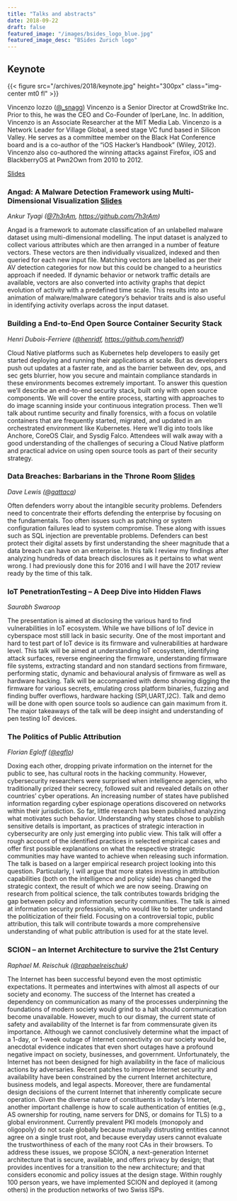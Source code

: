 ```yaml
---
title: "Talks and abstracts"
date: 2018-09-22
draft: false
featured_image: "/images/bsides_logo_blue.jpg"
featured_image_desc: "BSides Zurich logo"
---
```


## Keynote

{{< figure src="/archives/2018/keynote.jpg" height="300px" class="img-center mt0 fl" >}}

Vincenzo Iozzo ([@\_snagg](https://twitter.com/_snagg)) Vincenzo is a Senior
Director at CrowdStrike Inc. Prior to this, he was the CEO and Co-Founder of
IperLane, Inc. In addition, Vincenzo is an Associate Researcher at the MIT Media
Lab. Vincenzo is a Network Leader for Village Global, a seed stage VC fund based
in Silicon Valley. He serves as a committee member on the Black Hat Conference
board and is a co-author of the “iOS Hacker’s Handbook” (Wiley, 2012). Vincenzo
also co-authored the winning attacks against Firefox, iOS and BlackberryOS at
Pwn2Own from 2010 to 2012.

[Slides](/archives/2018/BSZH18-Keynote-Iozzo-Future_offense_public.pdf)

### Angad: A Malware Detection Framework using Multi-Dimensional Visualization [Slides](/archives/2018/BSZH18-AnkurTyagi-angad.pdf)

_Ankur Tyagi ([@7h3rAm](https://twitter.com/7h3rAm), <https://github.com/7h3rAm>)_

Angad is a framework to automate classification of an unlabelled malware dataset
using multi-dimensional modelling. The input dataset is analyzed to collect
various attributes which are then arranged in a number of feature vectors. These
vectors are then individually visualized, indexed and then queried for each new
input file. Matching vectors are labelled as per their AV detection categories
for now but this could be changed to a heuristics approach if needed. If dynamic
behavior or network traffic details are available, vectors are also converted
into activity graphs that depict evolution of activity with a predefined time
scale. This results into an animation of malware/malware category’s behavior
traits and is also useful in identifying activity overlaps across the input
dataset.

### Building a End-to-End Open Source Container Security Stack

_Henri Dubois-Ferriere ([@henridf](https://twitter.com/henridf),
<https://github.com/henridf>)_

Cloud Native platforms such as Kubernetes help developers to easily get started
deploying and running their applications at scale. But as developers push out
updates at a faster rate, and as the barrier between dev, ops, and sec gets
blurrier, how you secure and maintain compliance standards in these environments
becomes extremely important. To answer this question we’ll describe an
end-to-end security stack, built only with open source components. We will cover
the entire process, starting with approaches to do image scanning inside your
continuous integration process. Then we’ll talk about runtime security and
finally forensics, with a focus on volatile containers that are frequently
started, migrated, and updated in an orchestrated environment like Kubernetes.
Here we’ll dig into tools like Anchore, CoreOS Clair, and Sysdig Falco.
Attendees will walk away with a good understanding of the challenges of securing
a Cloud Native platform and practical advice on using open source tools as part
of their security strategy.

### Data Breaches: Barbarians in the Throne Room [Slides](/archives/2018/BSZH18-Dave_Lewis-ThroneRoom.pdf)

_Dave Lewis ([@gattaca](https://twitter.com/gattaca))_

Often defenders worry about the intangible security problems. Defenders need to
concentrate their efforts defending the enterprise by focusing on the
fundamentals. Too often issues such as patching or system configuration failures
lead to system compromise. These along with issues such as SQL injection are
preventable problems. Defenders can best protect their digital assets by first
understanding the sheer magnitude that a data breach can have on an enterprise.
In this talk I review my findings after analyzing hundreds of data breach
disclosures as it pertains to what went wrong. I had previously done this for
2016 and I will have the 2017 review ready by the time of this talk.

### IoT PenetrationTesting – A Deep Dive into Hidden Flaws

_Saurabh Swaroop_

The presentation is aimed at disclosing the various hard to find vulnerabilities
in IoT ecosystem. While we have billions of IoT device in cyberspace most still
lack in basic security. One of the most important and hard to test part of IoT
device is its firmware and vulnerabilities at hardware level. This talk will be
aimed at understanding IoT ecosystem, identifying attack surfaces, reverse
engineering the firmware, understanding firmware file systems, extracting
standard and non standard sections from firmware, performing static, dynamic and
behavioural analysis of firmware as well as hardware hacking. Talk will be
accompanied with demo showing digging the firmware for various secrets,
emulating cross platform binaries, fuzzing and finding buffer overflows,
hardware hacking (SPI,UART,I2C). Talk and demo will be done with open source
tools so audience can gain maximum from it. The major takeaways of the talk will
be deep insight and understanding of pen testing IoT devices.

### The Politics of Public Attribution

_Florian Egloff ([@egflo](https://twitter.com/egflo))_

Doxing each other, dropping private information on the internet for the public
to see, has cultural roots in the hacking community. However, cybersecurity
researchers were surprised when intelligence agencies, who traditionally prized
their secrecy, followed suit and revealed details on other countries’ cyber
operations. An increasing number of states have published information regarding
cyber espionage operations discovered on networks within their jurisdiction. So
far, little research has been published analyzing what motivates such behavior.
Understanding why states chose to publish sensitive details is important, as
practices of strategic interaction in cybersecurity are only just emerging into
public view. This talk will offer a rough account of the identified practices in
selected empirical cases and offer first possible explanations on what the
respective strategic communities may have wanted to achieve when releasing such
information. The talk is based on a larger empirical research project looking
into this question. Particularly, I will argue that more states investing in
attribution capabilities (both on the intelligence and policy side) has changed
the strategic context, the result of which we are now seeing. Drawing on
research from political science, the talk contributes towards bridging the gap
between policy and information security communities. The talk is aimed at
information security professionals, who would like to better understand the
politicization of their field. Focusing on a controversial topic, public
attribution, this talk will contribute towards a more comprehensive
understanding of what public attribution is used for at the state level.

### SCION – an Internet Architecture to survive the 21st Century

_Raphael M. Reischuk ([@raphaelreischuk](https://twitter.com/raphaelreischuk))_

The Internet has been successful beyond even the most optimistic expectations.
It permeates and intertwines with almost all aspects of our society and economy.
The success of the Internet has created a dependency on communication as many of
the processes underpinning the foundations of modern society would grind to a
halt should communication become unavailable. However, much to our dismay, the
current state of safety and availability of the Internet is far from
commensurate given its importance. Although we cannot conclusively determine
what the impact of a 1-day, or 1-week outage of Internet connectivity on our
society would be, anecdotal evidence indicates that even short outages have a
profound negative impact on society, businesses, and government. Unfortunately,
the Internet has not been designed for high availability in the face of
malicious actions by adversaries. Recent patches to improve Internet security
and availability have been constrained by the current Internet architecture,
business models, and legal aspects. Moreover, there are fundamental design
decisions of the current Internet that inherently complicate secure operation.
Given the diverse nature of constituents in today’s Internet, another important
challenge is how to scale authentication of entities (e.g., AS ownership for
routing, name servers for DNS, or domains for TLS) to a global environment.
Currently prevalent PKI models (monopoly and oligopoly) do not scale globally
because mutually distrusting entities cannot agree on a single trust root, and
because everyday users cannot evaluate the trustworthiness of each of the many
root CAs in their browsers. To address these issues, we propose SCION, a
next-generation Internet architecture that is secure, available, and offers
privacy by design; that provides incentives for a transition to the new
architecture; and that considers economic and policy issues at the design stage.
Within roughly 100 person years, we have implemented SCION and deployed it
(among others) in the production networks of two Swiss ISPs.
